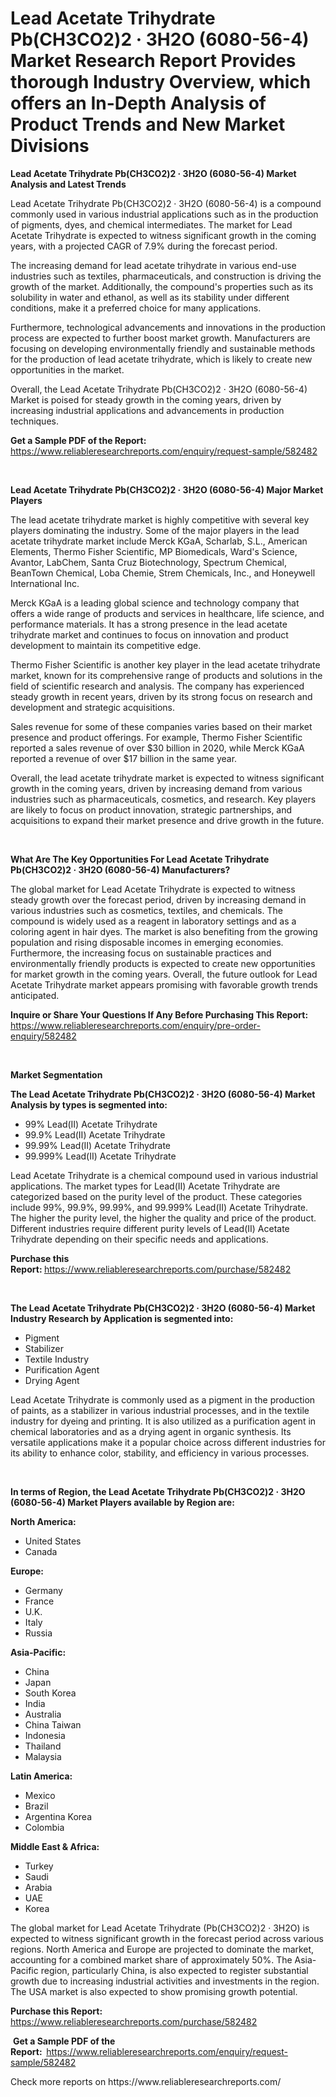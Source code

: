 <p><h1>Lead Acetate Trihydrate Pb(CH3CO2)2 · 3H2O (6080-56-4) Market Research Report Provides thorough Industry Overview, which offers an In-Depth Analysis of Product Trends and New Market Divisions</h1></p><p><strong>Lead Acetate Trihydrate Pb(CH3CO2)2 · 3H2O (6080-56-4) Market Analysis and Latest Trends</strong></p>
<p><p>Lead Acetate Trihydrate Pb(CH3CO2)2 · 3H2O (6080-56-4) is a compound commonly used in various industrial applications such as in the production of pigments, dyes, and chemical intermediates. The market for Lead Acetate Trihydrate is expected to witness significant growth in the coming years, with a projected CAGR of 7.9% during the forecast period.</p><p>The increasing demand for lead acetate trihydrate in various end-use industries such as textiles, pharmaceuticals, and construction is driving the growth of the market. Additionally, the compound's properties such as its solubility in water and ethanol, as well as its stability under different conditions, make it a preferred choice for many applications.</p><p>Furthermore, technological advancements and innovations in the production process are expected to further boost market growth. Manufacturers are focusing on developing environmentally friendly and sustainable methods for the production of lead acetate trihydrate, which is likely to create new opportunities in the market.</p><p>Overall, the Lead Acetate Trihydrate Pb(CH3CO2)2 · 3H2O (6080-56-4) Market is poised for steady growth in the coming years, driven by increasing industrial applications and advancements in production techniques.</p></p>
<p><strong>Get a Sample PDF of the Report:&nbsp;</strong> <a href="https://www.reliableresearchreports.com/enquiry/request-sample/582482">https://www.reliableresearchreports.com/enquiry/request-sample/582482</a></p>
<p>&nbsp;</p>
<p><strong>Lead Acetate Trihydrate Pb(CH3CO2)2 · 3H2O (6080-56-4) Major Market Players</strong></p>
<p><p>The lead acetate trihydrate market is highly competitive with several key players dominating the industry. Some of the major players in the lead acetate trihydrate market include Merck KGaA, Scharlab, S.L., American Elements, Thermo Fisher Scientific, MP Biomedicals, Ward's Science, Avantor, LabChem, Santa Cruz Biotechnology, Spectrum Chemical, BeanTown Chemical, Loba Chemie, Strem Chemicals, Inc., and Honeywell International Inc.</p><p>Merck KGaA is a leading global science and technology company that offers a wide range of products and services in healthcare, life science, and performance materials. It has a strong presence in the lead acetate trihydrate market and continues to focus on innovation and product development to maintain its competitive edge.</p><p>Thermo Fisher Scientific is another key player in the lead acetate trihydrate market, known for its comprehensive range of products and solutions in the field of scientific research and analysis. The company has experienced steady growth in recent years, driven by its strong focus on research and development and strategic acquisitions.</p><p>Sales revenue for some of these companies varies based on their market presence and product offerings. For example, Thermo Fisher Scientific reported a sales revenue of over $30 billion in 2020, while Merck KGaA reported a revenue of over $17 billion in the same year.</p><p>Overall, the lead acetate trihydrate market is expected to witness significant growth in the coming years, driven by increasing demand from various industries such as pharmaceuticals, cosmetics, and research. Key players are likely to focus on product innovation, strategic partnerships, and acquisitions to expand their market presence and drive growth in the future.</p></p>
<p>&nbsp;</p>
<p><strong>What Are The Key Opportunities For Lead Acetate Trihydrate Pb(CH3CO2)2 · 3H2O (6080-56-4) Manufacturers?</strong></p>
<p><p>The global market for Lead Acetate Trihydrate is expected to witness steady growth over the forecast period, driven by increasing demand in various industries such as cosmetics, textiles, and chemicals. The compound is widely used as a reagent in laboratory settings and as a coloring agent in hair dyes. The market is also benefiting from the growing population and rising disposable incomes in emerging economies. Furthermore, the increasing focus on sustainable practices and environmentally friendly products is expected to create new opportunities for market growth in the coming years. Overall, the future outlook for Lead Acetate Trihydrate market appears promising with favorable growth trends anticipated.</p></p>
<p><strong>Inquire or Share Your Questions If Any Before Purchasing This Report:</strong> <a href="https://www.reliableresearchreports.com/enquiry/pre-order-enquiry/582482">https://www.reliableresearchreports.com/enquiry/pre-order-enquiry/582482</a></p>
<p>&nbsp;</p>
<p><strong>Market Segmentation</strong></p>
<p><strong>The Lead Acetate Trihydrate Pb(CH3CO2)2 · 3H2O (6080-56-4) Market Analysis by types is segmented into:</strong></p>
<p><ul><li>99% Lead(II) Acetate Trihydrate</li><li>99.9% Lead(II) Acetate Trihydrate</li><li>99.99% Lead(II) Acetate Trihydrate</li><li>99.999% Lead(II) Acetate Trihydrate</li></ul></p>
<p><p>Lead Acetate Trihydrate is a chemical compound used in various industrial applications. The market types for Lead(II) Acetate Trihydrate are categorized based on the purity level of the product. These categories include 99%, 99.9%, 99.99%, and 99.999% Lead(II) Acetate Trihydrate. The higher the purity level, the higher the quality and price of the product. Different industries require different purity levels of Lead(II) Acetate Trihydrate depending on their specific needs and applications.</p></p>
<p><strong>Purchase this Report:&nbsp;</strong><a href="https://www.reliableresearchreports.com/purchase/582482">https://www.reliableresearchreports.com/purchase/582482</a></p>
<p>&nbsp;</p>
<p><strong>The Lead Acetate Trihydrate Pb(CH3CO2)2 · 3H2O (6080-56-4) Market Industry Research by Application is segmented into:</strong></p>
<p><ul><li>Pigment</li><li>Stabilizer</li><li>Textile Industry</li><li>Purification Agent</li><li>Drying Agent</li></ul></p>
<p><p>Lead Acetate Trihydrate is commonly used as a pigment in the production of paints, as a stabilizer in various industrial processes, and in the textile industry for dyeing and printing. It is also utilized as a purification agent in chemical laboratories and as a drying agent in organic synthesis. Its versatile applications make it a popular choice across different industries for its ability to enhance color, stability, and efficiency in various processes.</p></p>
<p>&nbsp;</p>
<p><strong>In terms of Region, the Lead Acetate Trihydrate Pb(CH3CO2)2 · 3H2O (6080-56-4) Market Players available by Region are:</strong></p>
<p>
    <p> <strong> North America: </strong>
        <ul>
            <li>United States</li>
            <li>Canada</li>
        </ul>
        </p> 
    <p> <strong> Europe: </strong>
        <ul>
            <li>Germany</li>
            <li>France</li>
            <li>U.K.</li>
            <li>Italy</li>
            <li>Russia</li>
        </ul>
        </p> 
    <p> <strong> Asia-Pacific: </strong>
        <ul>
            <li>China</li>
            <li>Japan</li>
            <li>South Korea</li>
            <li>India</li>
            <li>Australia</li>
            <li>China Taiwan</li>
            <li>Indonesia</li>
            <li>Thailand</li>
            <li>Malaysia</li>
        </ul>
        </p> 
    <p> <strong> Latin America: </strong>
        <ul>
            <li>Mexico</li>
            <li>Brazil</li>
            <li>Argentina Korea</li>
            <li>Colombia</li>
        </ul>
        </p> 
    <p> <strong> Middle East & Africa: </strong>
        <ul>
            <li>Turkey</li>
            <li>Saudi</li>
            <li>Arabia</li>
            <li>UAE</li>
            <li>Korea</li>
        </ul>
    </p>
    </p>
<p><p>The global market for Lead Acetate Trihydrate (Pb(CH3CO2)2 · 3H2O) is expected to witness significant growth in the forecast period across various regions. North America and Europe are projected to dominate the market, accounting for a combined market share of approximately 50%. The Asia-Pacific region, particularly China, is also expected to register substantial growth due to increasing industrial activities and investments in the region. The USA market is also expected to show promising growth potential.</p></p>
<p><strong>Purchase this Report: </strong><a href="https://www.reliableresearchreports.com/purchase/582482">https://www.reliableresearchreports.com/purchase/582482</a></p>
<p>&nbsp;<strong>Get a Sample PDF of the Report:&nbsp;&nbsp;</strong><a href="https://www.reliableresearchreports.com/enquiry/request-sample/582482">https://www.reliableresearchreports.com/enquiry/request-sample/582482</a></p>
<p><strong></strong></p>
<p>Check more reports on https://www.reliableresearchreports.com/</p>